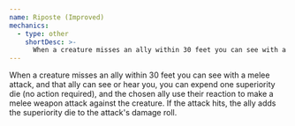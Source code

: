 ```yaml
---
name: Riposte (Improved)
mechanics:
  - type: other
    shortDesc: >-
      When a creature misses an ally within 30 feet you can see with a melee attack, and that ally can see or hear you, you can expend one superiority die (no action required), and the chosen ally use their reaction to make a melee weapon attack against the creature. If the attack hits, the ally adds the superiority die to the attack's damage roll.
---
```

When a creature misses an ally within 30 feet you can see with a melee attack, and that ally can see or hear you, you can expend one superiority die (no action required), and the chosen ally use their reaction to make a melee weapon attack against the creature. If the attack hits, the ally adds the superiority die to the attack's damage roll.
